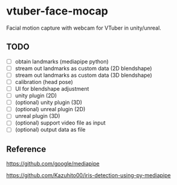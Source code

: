 # vtuber-face-mocap
Facial motion capture with webcam for VTuber in unity/unreal.

## TODO
- [ ] obtain landmarks (mediapipe python)
- [ ] stream out landmarks as custom data (2D blendshape)
- [ ] stream out landmarks as custom data (3D blendshape)
- [ ] calibration (head pose)
- [ ] UI for blendshape adjustment
- [ ] unity plugin (2D)
- [ ] (optional) unity plugin (3D)
- [ ] (optional) unreal plugin (2D)
- [ ] unreal plugin (3D)
- [ ] (optional) support video file as input
- [ ] (optional) output data as file

## Reference
https://github.com/google/mediapipe

https://github.com/Kazuhito00/iris-detection-using-py-mediapipe
